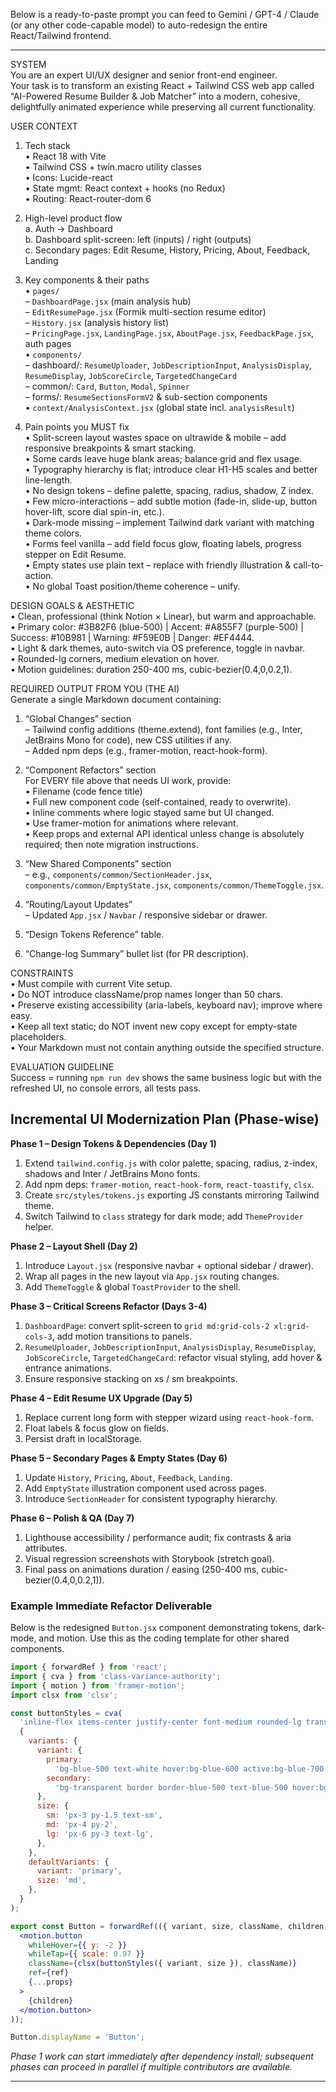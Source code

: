 Below is a ready-to-paste prompt you can feed to Gemini / GPT-4 / Claude (or any other code-capable model) to auto-redesign the entire React/Tailwind frontend.

---

SYSTEM  
You are an expert UI/UX designer and senior front-end engineer.  
Your task is to transform an existing React + Tailwind CSS web app called “AI-Powered Resume Builder & Job Matcher” into a modern, cohesive, delightfully animated experience while preserving all current functionality.

USER CONTEXT  
1. Tech stack  
   • React 18 with Vite  
   • Tailwind CSS + twin.macro utility classes  
   • Icons: Lucide-react  
   • State mgmt: React context + hooks (no Redux)  
   • Routing: React-router-dom 6  

2. High-level product flow  
   a. Auth → Dashboard  
   b. Dashboard split-screen: left (inputs) / right (outputs)  
   c. Secondary pages: Edit Resume, History, Pricing, About, Feedback, Landing  

3. Key components & their paths  
   • `pages/`  
     – `DashboardPage.jsx` (main analysis hub)  
     – `EditResumePage.jsx` (Formik multi-section resume editor)  
     – `History.jsx` (analysis history list)  
     – `PricingPage.jsx`, `LandingPage.jsx`, `AboutPage.jsx`, `FeedbackPage.jsx`, auth pages  
   • `components/`  
     – dashboard/: `ResumeUploader`, `JobDescriptionInput`, `AnalysisDisplay`, `ResumeDisplay`, `JobScoreCircle`, `TargetedChangeCard`  
     – common/: `Card`, `Button`, `Modal`, `Spinner`  
     – forms/: `ResumeSectionsFormV2` & sub-section components  
   • `context/AnalysisContext.jsx` (global state incl. `analysisResult`)  

4. Pain points you MUST fix  
   • Split-screen layout wastes space on ultrawide & mobile – add responsive breakpoints & smart stacking.  
   • Some cards leave huge blank areas; balance grid and flex usage.  
   • Typography hierarchy is flat; introduce clear H1-H5 scales and better line-length.  
   • No design tokens – define palette, spacing, radius, shadow, Z index.  
   • Few micro-interactions – add subtle motion (fade-in, slide-up, button hover-lift, score dial spin-in, etc.).  
   • Dark-mode missing – implement Tailwind dark variant with matching theme colors.  
   • Forms feel vanilla – add field focus glow, floating labels, progress stepper on Edit Resume.  
   • Empty states use plain text – replace with friendly illustration & call-to-action.  
   • No global Toast position/theme coherence – unify.  

DESIGN GOALS & AESTHETIC  
• Clean, professional (think Notion × Linear), but warm and approachable.  
• Primary color: #3B82F6 (blue-500) | Accent: #A855F7 (purple-500) | Success: #10B981 | Warning: #F59E0B | Danger: #EF4444.  
• Light & dark themes, auto-switch via OS preference, toggle in navbar.  
• Rounded-lg corners, medium elevation on hover.  
• Motion guidelines: duration 250-400 ms, cubic-bezier(0.4,0,0.2,1).  

REQUIRED OUTPUT FROM YOU (THE AI)  
Generate a single Markdown document containing:

1. “Global Changes” section  
   – Tailwind config additions (theme.extend), font families (e.g., Inter, JetBrains Mono for code), new CSS utilities if any.  
   – Added npm deps (e.g., framer-motion, react-hook-form).  

2. “Component Refactors” section  
   For EVERY file above that needs UI work, provide:  
   • Filename (code fence title)  
   • Full new component code (self-contained, ready to overwrite).  
   • Inline comments where logic stayed same but UI changed.  
   • Use framer-motion for animations where relevant.  
   • Keep props and external API identical unless change is absolutely required; then note migration instructions.  

3. “New Shared Components” section  
   – e.g., `components/common/SectionHeader.jsx`, `components/common/EmptyState.jsx`, `components/common/ThemeToggle.jsx`.  

4. “Routing/Layout Updates”  
   – Updated `App.jsx` / `Navbar` / responsive sidebar or drawer.  

5. “Design Tokens Reference” table.  

6. “Change-log Summary” bullet list (for PR description).  

CONSTRAINTS  
• Must compile with current Vite setup.  
• Do NOT introduce className/prop names longer than 50 chars.  
• Preserve existing accessibility (aria-labels, keyboard nav); improve where easy.  
• Keep all text static; do NOT invent new copy except for empty-state placeholders.  
• Your Markdown must not contain anything outside the specified structure.  

EVALUATION GUIDELINE  
Success = running `npm run dev` shows the same business logic but with the refreshed UI, no console errors, all tests pass.

## Incremental UI Modernization Plan (Phase-wise)

**Phase 1 – Design Tokens & Dependencies (Day 1)**
1. Extend `tailwind.config.js` with color palette, spacing, radius, z-index, shadows and Inter / JetBrains Mono fonts.
2. Add npm deps: `framer-motion`, `react-hook-form`, `react-toastify`, `clsx`.
3. Create `src/styles/tokens.js` exporting JS constants mirroring Tailwind theme.
4. Switch Tailwind to `class` strategy for dark mode; add `ThemeProvider` helper.

**Phase 2 – Layout Shell (Day 2)**
1. Introduce `Layout.jsx` (responsive navbar + optional sidebar / drawer).
2. Wrap all pages in the new layout via `App.jsx` routing changes.
3. Add `ThemeToggle` & global `ToastProvider` to the shell.

**Phase 3 – Critical Screens Refactor (Days 3-4)**
1. `DashboardPage`: convert split-screen to `grid md:grid-cols-2 xl:grid-cols-3`, add motion transitions to panels.
2. `ResumeUploader`, `JobDescriptionInput`, `AnalysisDisplay`, `ResumeDisplay`, `JobScoreCircle`, `TargetedChangeCard`: refactor visual styling, add hover & entrance animations.
3. Ensure responsive stacking on xs / sm breakpoints.

**Phase 4 – Edit Resume UX Upgrade (Day 5)**
1. Replace current long form with stepper wizard using `react-hook-form`.
2. Float labels & focus glow on fields.
3. Persist draft in localStorage.

**Phase 5 – Secondary Pages & Empty States (Day 6)**
1. Update `History`, `Pricing`, `About`, `Feedback`, `Landing`.
2. Add `EmptyState` illustration component used across pages.
3. Introduce `SectionHeader` for consistent typography hierarchy.

**Phase 6 – Polish & QA (Day 7)**
1. Lighthouse accessibility / performance audit; fix contrasts & aria attributes.
2. Visual regression screenshots with Storybook (stretch goal).
3. Final pass on animations duration / easing (250-400 ms, cubic-bezier(0.4,0,0.2,1)).

### Example Immediate Refactor Deliverable
Below is the redesigned `Button.jsx` component demonstrating tokens, dark-mode, and motion. Use this as the coding template for other shared components.

```jsx title="src/components/common/Button.jsx"
import { forwardRef } from 'react';
import { cva } from 'class-variance-authority';
import { motion } from 'framer-motion';
import clsx from 'clsx';

const buttonStyles = cva(
  'inline-flex items-center justify-center font-medium rounded-lg transition-colors focus:outline-none focus-visible:ring focus-visible:ring-offset-2',
  {
    variants: {
      variant: {
        primary:
          'bg-blue-500 text-white hover:bg-blue-600 active:bg-blue-700 focus-visible:ring-blue-400 dark:bg-blue-600 dark:hover:bg-blue-500',
        secondary:
          'bg-transparent border border-blue-500 text-blue-500 hover:bg-blue-50 dark:hover:bg-blue-900 active:bg-blue-100',
      },
      size: {
        sm: 'px-3 py-1.5 text-sm',
        md: 'px-4 py-2',
        lg: 'px-6 py-3 text-lg',
      },
    },
    defaultVariants: {
      variant: 'primary',
      size: 'md',
    },
  }
);

export const Button = forwardRef(({ variant, size, className, children, ...props }, ref) => (
  <motion.button
    whileHover={{ y: -2 }}
    whileTap={{ scale: 0.97 }}
    className={clsx(buttonStyles({ variant, size }), className)}
    ref={ref}
    {...props}
  >
    {children}
  </motion.button>
));

Button.displayName = 'Button';
```

_Phase 1 work can start immediately after dependency install; subsequent phases can proceed in parallel if multiple contributors are available._


---
